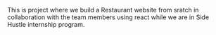 This is project where we build a Restaurant website from sratch in collaboration with the team members using react while we are in Side Hustle internship program.
